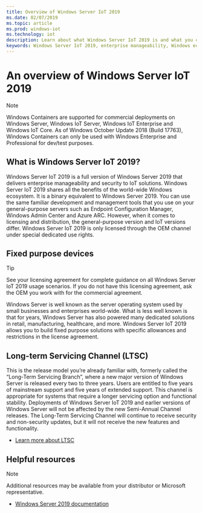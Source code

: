 ```yaml
---
title: Overview of Windows Server IoT 2019
ms.date: 02/07/2019
ms.topic: article
ms.prod: windows-iot
ms.technology: iot
description: Learn about what Windows Server IoT 2019 is and what you can do with it.
keywords: Windows Server IoT 2019, enterprise manageability, Windows ecosystem, IoT
---
```


# An overview of Windows Server IoT 2019

> [!NOTE]
> Windows Containers are supported for commercial deployments on Windows Server, Windows IoT Server, Windows IoT Enterprise and Windows IoT Core.  As of Windows October Update 2018 (Build 17763), Windows Containers can only be used with Windows Enterprise and Professional for dev/test purposes.

## What is Windows Server IoT 2019?
Windows Server IoT 2019 is a full version of Windows Server 2019 that delivers enterprise manageability and security to IoT solutions. Windows Server IoT 2019 shares all the benefits of the world-wide Windows ecosystem. It is a binary equivalent to Windows Server 2019. You can use the same familiar development and management tools that you use on your general-purpose servers such as Endpoint Configuration Manager, Windows Admin Center and Azure ARC. However, when it comes to licensing and distribution, the general-purpose version and IoT versions differ.  Windows Server IoT 2019 is only licensed through the OEM channel under special dedicated use rights.

## Fixed purpose devices 

> [!TIP]
> See your licensing agreement for complete guidance on all Windows Server IoT 2019 usage scenarios. If you do not have this licensing agreement, ask the OEM you work with for the commercial agreement.

Windows Server is well known as the server operating system used by small businesses and enterprises world-wide. What is less well known is that for years, Windows Server has also powered many dedicated solutions in retail, manufacturing, healthcare, and more. Windows Server IoT 2019 allows you to build fixed purpose solutions with specific allowances and restrictions in the license agreement.

## Long-term Servicing Channel (LTSC)

This is the release model you’re already familiar with, formerly called the “Long-Term Servicing Branch”, where a new major version of Windows Server is released every two to three years. Users are entitled to five years of mainstream support and five years of extended support. This channel is appropriate for systems that require a longer servicing option and functional stability. Deployments of Windows Server IoT 2019 and earlier versions of Windows Server will not be affected by the new Semi-Annual Channel releases. The Long-Term Servicing Channel will continue to receive security and non-security updates, but it will not receive the new features and functionality.

* [Learn more about LTSC](/windows-server/get-started-19/servicing-channels-19#long-term-servicing-channel-ltsc)

## Helpful resources
> [!NOTE]
> Additional resources may be available from your distributor or Microsoft representative.

* [Windows Server 2019 documentation](/windows-server/index)
